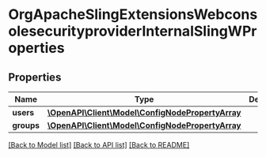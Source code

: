 # OrgApacheSlingExtensionsWebconsolesecurityproviderInternalSlingWProperties

## Properties
Name | Type | Description | Notes
------------ | ------------- | ------------- | -------------
**users** | [**\OpenAPI\Client\Model\ConfigNodePropertyArray**](ConfigNodePropertyArray.md) |  | [optional] 
**groups** | [**\OpenAPI\Client\Model\ConfigNodePropertyArray**](ConfigNodePropertyArray.md) |  | [optional] 

[[Back to Model list]](../README.md#documentation-for-models) [[Back to API list]](../README.md#documentation-for-api-endpoints) [[Back to README]](../README.md)


